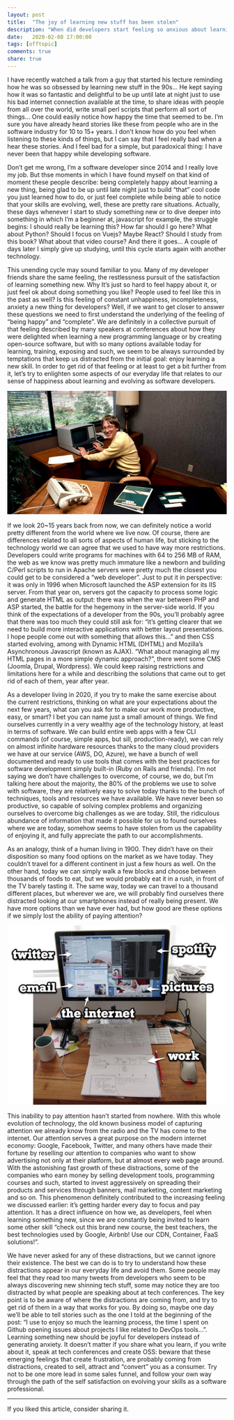 ```yaml
---
layout: post
title:  "The joy of learning new stuff has been stolen"
description: "When did developers start feeling so anxious about learning new things? Why learning is not as joyful as it seems before we start?"
date:   2020-02-08 17:00:00
tags: [offtopic]
comments: true
share: true
---
```


I have recently watched a talk from a guy that started his lecture reminding how he was so obsessed by learning new stuff in the 90s… He kept saying how it was so fantastic and delightful to be up until late at night just to use his bad internet connection available at the time, to share ideas with people from all over the world, write small perl scripts that perform all sort of things… One could easily notice how happy the time that seemed to be. I’m sure you have already heard stories like these from people who are in the software industry for 10 to 15+ years. I don’t know how do you feel when listening to these kinds of things, but I can say that I feel really bad when a hear these stories. And I feel bad for a simple, but paradoxical thing: I have never been that happy while developing software.

Don’t get me wrong, I’m a software developer since 2014 and I really love my job. But thse moments in which I have found myself on that kind of moment these people describe: being completely happy about learning a new thing, being glad to be up until late night just to build “that” cool code you just learned how to do, or just feel complete while being able to notice that your skills are evolving, well, these are pretty rare situations. Actually, these days whenever I start to study something new or to dive deeper into something in which I’m a beginner at, javascript for example, the struggle begins: I should really be learning this? How far should I go here? What about Python? Should I focus on Vuejs? Maybe React? Should I study from this book? What about that video course? And there it goes… A couple of days later I simply give up studying, until this cycle starts again with another technology.

This unending cycle may sound familiar to you. Many of my developer friends share the same feeling, the restlessness pursuit of the satisfaction of learning something new. Why It’s just so hard to feel happy about it, or just feel ok about doing something you like? People used to feel like this in the past as well? Is this feeling of constant unhappiness, incompleteness, anxiety a new thing for developers? Well, if we want to get closer to answer these questions we need to first understand the underlying of the feeling of “being happy” and “complete”. We are definitely in a collective pursuit of that feeling described by many speakers at conferences about how they were delighted when learning a new programming language or by creating open-source software, but with so many options available today for learning, training, exposing and such, we seem to be always surrounded by temptations that keep us distracted from the initial goal: enjoy learning a new skill. In order to get rid of that feeling or at least to get a bit further from it, let’s try to enlighten some aspects of our everyday life that relates to our sense of happiness about learning and evolving as software developers.

![Young Bill Gates](https://raw.githubusercontent.com/andreybleme/andreybleme.github.io/master/assets/img/young-bill-gates.jpg "Young Bill Gates")

If we look 20~15 years back from now, we can definitely notice a world pretty different from the world where we live now. Of course, there are differences related to all sorts of aspects of human life, but sticking to the technology world we can agree that we used to have way more restrictions. Developers could write programs for machines with 64 to 256 MB of RAM, the web as we know was pretty much immature like a newborn and building C/Perl scripts to run in Apache servers were pretty much the closest you could get to be considered a “web developer”. Just to put it in perspective: it was only in 1996 when Microsoft launched the ASP extension for its IIS server. From that year on, servers got the capacity to process some logic and generate HTML as output: there was when the war between PHP and ASP started, the battle for the hegemony in the server-side world. If you think of the expectations of a developer from the 90s, you’ll probably agree that there was too much they could still ask for: “it’s getting clearer that we need to build more interactive applications with better layout presentations. I hope people come out with something that allows this…” and then CSS started evolving, among with Dynamic HTML (DHTML) and Mozilla’s Asynchronous Javascript (known as AJAX). “What about managing all my HTML pages in a more simple dynamic approach?”, there went some CMS (Joomla, Drupal, Wordpress). We could keep raising restrictions and limitations here for a while and describing the solutions that came out to get rid of each of them, year after year.

As a developer living in 2020, if you try to make the same exercise about the current restrictions, thinking on what are your expectations about the next few years, what can you ask for to make our work more productive, easy, or smart? I bet you can name just a small amount of things. We find ourselves currently in a very wealthy age of the technology history, at least in terms of software. We can build entire web apps with a few CLI commands (of course, simple apps, but sill, production-ready), we can rely on almost infinite hardware resources thanks to the many cloud providers we have at our service (AWS, DO, Azure), we have a bunch of well documented and ready to use tools that comes with the best practices for software development simply built-in (Ruby on Rails and friends). I’m not saying we don’t have challenges to overcome, of course, we do, but I’m talking here about the majority, the 80% of the problems we use to solve with software, they are relatively easy to solve today thanks to the bunch of techniques, tools and resources we have available. We have never been so productive, so capable of solving complex problems and organizing ourselves to overcome big challenges as we are today. Still, the ridiculous abundance of information that made it possible for us to found ourselves where we are today, somehow seems to have stolen from us the capability of enjoying it, and fully appreciate the path to our accomplishments.

As an analogy, think of a human living in 1900. They didn’t have on their disposition so many food options on the market as we have today. They couldn’t travel for a different continent in just a few hours as well. On the other hand, today we can simply walk a few blocks and choose between thousands of foods to eat, but we would probably eat it in a rush, in front of the TV barely tasting it. The same way, today we can travel to a thousand different places, but wherever we are, we will probably find ourselves there distracted looking at our smartphones instead of really being present. We have more options than we have ever had, but how good are these options if we simply lost the ability of paying attention?

![Internet Distractions](https://raw.githubusercontent.com/andreybleme/andreybleme.github.io/master/assets/img/internet-distractions.jpg "Internet Distractions")

This inability to pay attention hasn’t started from nowhere. With this whole evolution of technology, the old known business model of capturing attention we already know from the radio and the TV has come to the internet. Our attention serves a great purpose on the modern internet economy: Google, Facebook, Twitter, and many others have made their fortune by reselling our attention to companies who want to show advertising not only at their platform, but at almost every web page around. With the astonishing fast growth of these distractions, some of the companies who earn money by selling development tools, programming courses and such, started to invest aggressively on spreading their products and services through banners, mail marketing, content marketing and so on. This phenomenon definitely contributed to the increasing feeling we discussed earlier: it’s getting harder every day to focus and pay attention. It has a direct influence on how we, as developers, feel when learning something new, since we are constantly being invited to learn some other skill “check out this brand new course, the best teachers, the best technologies used by Google, Airbnb! Use our CDN, Container, FaaS solutions!”.

We have never asked for any of these distractions, but we cannot ignore their existence. The best we can do is to try to understand how these distractions appear in our everyday life and avoid them. Some people may feel that they read too many tweets from developers who seem to be always discovering new shinning tech stuff, some may notice they are too distracted by what people are speaking about at tech conferences. The key point is to be aware of where the distractions are coming from, and try to get rid of them in a way that works for you. By doing so, maybe one day we’ll be able to tell stories such as the one I told at the beginning of the post: “I use to enjoy so much the learning process, the time I spent on Github opening issues about projects I like related to DevOps tools…”. Learning something new should be joyful for developers instead of generating anxiety. It doesn’t matter if you share what you learn, if you write about it, speak at tech conferences and create OSS: beware that these emerging feelings that create frustration, are probably coming from distractions, created to sell, attract and “convert” you as a consumer. Try not to be one more lead in some sales funnel, and follow your own way through the path of the self satisfaction on evolving your skills as a software professional.

---

If you liked this article, consider sharing it.
